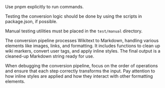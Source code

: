 <environment>
Use pnpm explicitly to run commands.

Testing the conversion logic should be done by using the scripts in package.json, if possible.

Manual testing utilities must be placed in the `test/manual` directory.
</environment>

<conversion-pipeline>
The conversion pipeline processes Wikitext to Markdown, handling various elements like images, links, and formatting. It includes functions to clean up wiki markers, convert user tags, and apply inline styles. The final output is a cleaned-up Markdown string ready for use.

When debugging the conversion pipeline, focus on the order of operations and ensure that each step correctly transforms the input. Pay attention to how inline styles are applied and how they interact with other formatting elements.
</conversion-pipeline>
